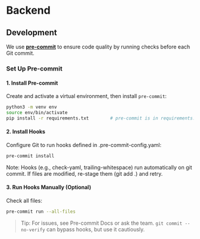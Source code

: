 
# Backend

## Development

We use [**pre-commit**](https://pre-commit.com) to ensure code quality by running checks before each Git commit.

### Set Up Pre-commit

#### 1. Install Pre-commit
Create and activate a virtual environment, then install `pre-commit`:

```bash
python3 -m venv env
source env/bin/activate
pip install -r requirements.txt        # pre-commit is in requirements.txt
```

#### 2. Install Hooks
Configure Git to run hooks defined in .pre-commit-config.yaml:
```bash
pre-commit install
```

Note: Hooks (e.g., check-yaml, trailing-whitespace) run automatically on git commit. If files are modified, re-stage them (git add .) and retry.

#### 3. Run Hooks Manually (Optional)
Check all files:

```bash
pre-commit run --all-files
```

> Tip: For issues, see Pre-commit Docs or ask the team. `git commit --no-verify` can bypass hooks, but use it cautiously.

